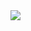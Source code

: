 <img src="https://render.githubusercontent.com/render/math?math=El + mV.\left(5.\operatorname{randn}{\left(_ \right)} - 5\right)">
